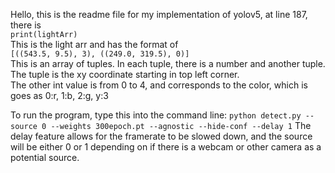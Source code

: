 Hello, this is the readme file for my implementation of yolov5, at line 187, there is  
```print(lightArr)```  
This is the light arr and has the format of  
```[((543.5, 9.5), 3), ((249.0, 319.5), 0)]```  
This is an array of tuples. In each tuple, there is a number and another tuple. The tuple is the xy coordinate starting in top left corner.  
The other int value is from 0 to 4, and corresponds to the color, which is goes as 0:r, 1:b, 2:g, y:3  

To run the program, type this into the command line: 
```python detect.py --source 0 --weights 300epoch.pt --agnostic --hide-conf --delay 1``` 
The delay feature allows for the framerate to be slowed down, and the source will be either 0 or 1 depending on if there is a webcam or other camera as a potential source.
